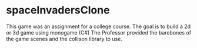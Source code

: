# spaceInvadersClone

This game was an assignment for a college course.
The goal is to build a 2d or 3d game using monogame (C#) 
The Professor provided the barebones of the game scenes and 
the collison library to use.
